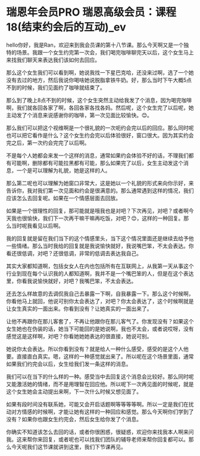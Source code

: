 # 瑞恩年会员PRO 瑞恩高级会员：课程18(结束约会后的互动)_ev

hello你好，我是Ran，欢迎来到我会员课的第十八节课。那么今天啊又是一个独特的场景。我跟一个女生约完第一次会，我们喝完咖啡聊完天以后，这个女生马上来找我们聊天来表达我们该如何去回应。

那么这个女生我们可以看到啊，她说我找一下星巴克哈，还没来过啊，选了一个她没有去过的地方，然后我说你喝啥她说脱脂拿铁牛奶。好，那么当时下午大概5点不到的时候，我们见面约了咖啡就结束了。

那么到了晚上8点不到的时候，这个女生突然主动给我发了个消息，因为喝完咖啡啊，我们就各回各家了啊，各回各家各找各妈。然后呢，这个女生完了以后呢，她主动发了个消息来说感谢你的咖啡，第一次见面比较愉快。😊。

那么我们可以把这个视维啊是一个很礼貌的一次呃约会完以后的回应。那么同时呢也可以把它看作是什么？这个女生约会完以后体验很好，窗口很大。因为其实约会完之后，第一次约会完完了以后啊。

不是每个人她都会来发一个这样的消息，通常如果约会体验不好的话，不理我们都有可能啊，删除都有可能拉黑都有可能，那么如果完了以后，女生主动发这个消息，一个是可以理解为礼貌，她是这样的人。

那么第二呢也可以理解为她窗口非常大，这是她以一个礼貌的形式来向你示好，来告诉你，我对我们第一次见面和约会是很满意的。那么通常遇到这样的情况，我们应该怎么去回复呢。如果在一个情感层面去回放。

如果是一个很理性的回复，那可能就是哦我也是对吧？下次再见，对吧？或者啊今天我也很愉快，我们下一次再干嘛干嘛再吃饭，对吧？😊，这样的一种回复。那么当时呢我看见以后啊。

我的回复就是留在我们当下的这个情感里头，当下这个情况里面还是继续去给予他一些情绪。那么当时我给的回复就是我说愉快就好，我说嘴巴笨，不太会表达。你看还很低调，对吧？还很低调，非常的低调去表达我自己。

其实大家都知道啊，包括女女人在内也包括所有在互联网上，从我第一天从事这个行业到现在每个认识我的人都知道啊，我并不是一个嘴巴笨的人，但是在这个表达里，你看我说愉快就好，对吧？我嘴巴笨，不太会表达。

还去怎么样故意的去调侃我自己去暴露一下啊，自我暴露一下。那么这个时候啊，你看他马上就回，他说可别你太会表达了，对吧？你太会表达了，这个时候啊就是让女生真实的一面出来。你看到没有？让她真实的一面出来了。

让他不再跟你在那儿客套了，不再让他跟你在那儿客气了。你发现没有？如果这个女生她也在伪装的话，她当下可能回的是她说啊，我也不太会，或者说哎呀，没有感觉这是这样啊，对吧？你看她她她表达的很直接，她说可别。

她说你太会表达。所以你看到没有？就是给人一种什么感受，感受的是这个人他要。直接直白真实。嗯，这样的一种感觉就出来了。所以呢在这个场景里面，通常如果我们约完会以后，女生给我们发一条这样的消息。

我们可以在当下的什么样的一种。感受当中去回复这个消息会比较好。那么同时呢又能激活她的情绪，而不是用理智在回应他。所以呢下一次再见面的时候呢，就是这个女生她会主动提出来啊，下一次什么时候又想见面了。

如果有段时间没有联系她，可能又会开启话题啊等等等等啊。所以一定是我们在扰动对方情感的时候啊，才能让她有这样的一种回应和感觉。那么今天啊你们学到了没有？如果你也跟女生约完会，然后女生给你发了个消息。

你确实不知道该怎么去回的话，或者你很困惑，很疑惑，欢迎你来找我本人啊来问我。这来帮你来回复，或者呢也可以找我们团队的辅导老师来帮你回复都可以。那么今天呢我们这节课就讲到这里，我们下节课再见。


